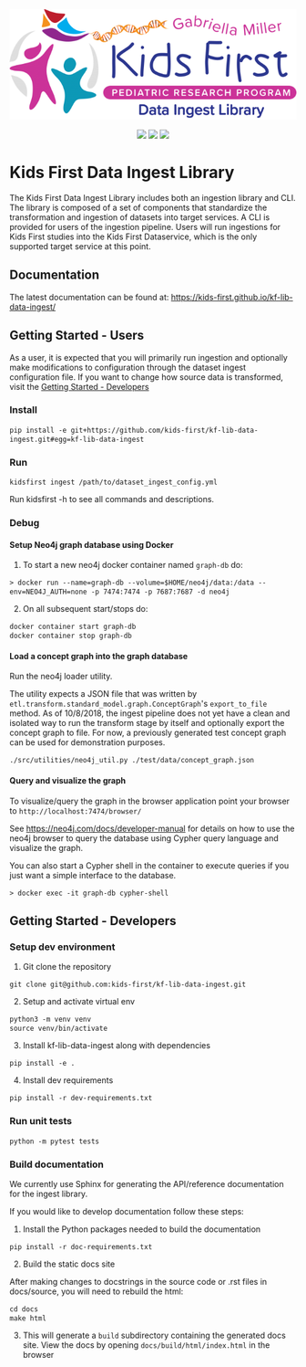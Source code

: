 <p align="center">
  <img src="docs/img/kf-data-ingest.png">
</p>
<p align="center">
  <a href="https://github.com/kids-first/kf-lib-data-ingest/blob/master/LICENSE"><img src="https://img.shields.io/github/license/kids-first/kf-lib-data-ingest.svg?style=for-the-badge"></a>
  <a href="https://circleci.com/gh/kids-first/kf-lib-data-ingest"><img src="https://img.shields.io/circleci/project/github/kids-first/kf-lib-data-ingest.svg?style=for-the-badge"></a>
  <a href="https://kids-first.github.io/kf-lib-data-ingest"><img src="https://img.shields.io/readthedocs/pip.svg?style=for-the-badge"></a>
</p>

Kids First Data Ingest Library
================================

The Kids First Data Ingest Library includes both an ingestion library and CLI. The library is composed of a set of components that standardize the transformation and ingestion of datasets into target services. A CLI is provided for users of the ingestion pipeline. Users will run ingestions for Kids First studies into the Kids First Dataservice, which is the only supported target service at this point.

## Documentation
The latest documentation can be found at:
https://kids-first.github.io/kf-lib-data-ingest/


## Getting Started - Users
As a user, it is expected that you will primarily run ingestion and optionally make modifications to configuration through the dataset ingest configuration file. If you want to change how source data is transformed, visit the [Getting Started - Developers](#getting-started-developers)

### Install
```
pip install -e git+https://github.com/kids-first/kf-lib-data-ingest.git#egg=kf-lib-data-ingest
```

### Run
```
kidsfirst ingest /path/to/dataset_ingest_config.yml
```
Run kidsfirst -h to see all commands and descriptions.

### Debug

#### Setup Neo4j graph database using Docker
1. To start a new neo4j docker container named `graph-db` do:
```
> docker run --name=graph-db --volume=$HOME/neo4j/data:/data --env=NEO4J_AUTH=none -p 7474:7474 -p 7687:7687 -d neo4j
```

2. On all subsequent start/stops do:
```
docker container start graph-db
docker container stop graph-db
```

#### Load a concept graph into the graph database
Run the neo4j loader utility.

The utility expects a JSON file that was written by `etl.transform.standard_model.graph.ConceptGraph`'s `export_to_file`
method. As of 10/8/2018, the ingest pipeline does not yet have a clean and isolated way to run the transform stage by itself and optionally export the concept graph to file. For now, a previously generated test concept graph can be used for demonstration purposes.

```
./src/utilities/neo4j_util.py ./test/data/concept_graph.json
```

#### Query and visualize the graph
To visualize/query the graph in the browser application point your browser to
`http://localhost:7474/browser/`

See https://neo4j.com/docs/developer-manual for details on how to use the neo4j browser to query the database using Cypher query language and visualize the graph.

You can also start a Cypher shell in the container to execute queries if you just want a simple interface to the database.
```
> docker exec -it graph-db cypher-shell
```


## Getting Started - Developers

### Setup dev environment
1. Git clone the repository
```
git clone git@github.com:kids-first/kf-lib-data-ingest.git
```
2. Setup and activate virtual env
```
python3 -m venv venv
source venv/bin/activate
```
3. Install kf-lib-data-ingest along with dependencies
```
pip install -e .
```
4. Install dev requirements
```
pip install -r dev-requirements.txt
```

### Run unit tests
```
python -m pytest tests
```

### Build documentation
We currently use Sphinx for generating the API/reference documentation for the ingest library.

If you would like to develop documentation follow these steps:
1. Install the Python packages needed to build the documentation

```
pip install -r doc-requirements.txt
```
2. Build the static docs site

After making changes to docstrings in the source code or .rst files in docs/source, you will need to rebuild the html:
```
cd docs
make html
```

3. This will generate a `build` subdirectory containing the generated docs site. View the docs by opening `docs/build/html/index.html` in the browser
